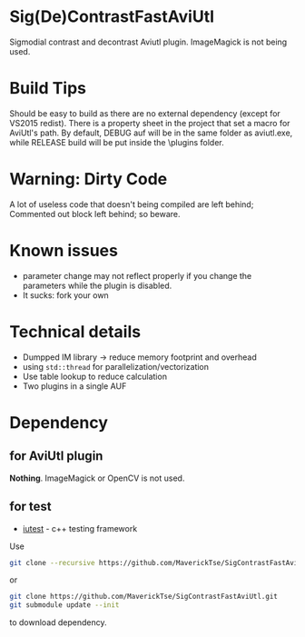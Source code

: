 # Sig(De)ContrastFastAviUtl
Sigmodial contrast and decontrast Aviutl plugin. ImageMagick is not being used.

# Build Tips
Should be easy to build as there are no external dependency (except for VS2015 redist). There is a property sheet in the project that set a macro for AviUtl's path. By default, DEBUG auf will be in the same folder as aviutl.exe, while RELEASE build will be put inside the \plugins folder.

# Warning: Dirty Code
A lot of useless code that doesn't being compiled are left behind; Commented out block left behind; so beware.

# Known issues
* parameter change may not reflect properly if you change the parameters while the plugin is disabled.
* It sucks: fork your own

# Technical details
* Dumpped IM library -> reduce memory footprint and overhead
* using ``std::thread`` for  parallelization/vectorization
* Use table lookup to reduce calculation
* Two plugins in a single AUF

# Dependency
## for AviUtl plugin

**Nothing**. ImageMagick or OpenCV is not used.

## for test

- [iutest](https://github.com/srz-zumix/iutest) - c++ testing framework

Use

```sh
git clone --recursive https://github.com/MaverickTse/SigContrastFastAviUtl.git
```

or 

```sh
git clone https://github.com/MaverickTse/SigContrastFastAviUtl.git
git submodule update --init
```

to download dependency.
